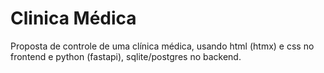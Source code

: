 # Clinica Médica
Proposta de controle de uma clínica médica, usando html (htmx) e css no frontend e python (fastapi), sqlite/postgres no backend.
